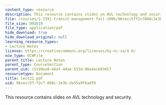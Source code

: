 ```yaml
---
content_type: resource
description: This resource contains slides on AVL technology and security.
file: /courses/1-259j-transit-management-fall-2006/96cecc57f2c7880c2e3bda55a9f6adf0_lect21.pdf
file_size: 892619
file_type: application/pdf
hide_download: true
hide_download_original: null
learning_resource_types:
- Lecture Notes
license: https://creativecommons.org/licenses/by-nc-sa/4.0/
ocw_type: OCWFile
parent_title: Lecture Notes
parent_type: CourseSection
parent_uid: c5199ea9-e6af-4dae-515d-86e4acb93657
resourcetype: Document
title: lect21.pdf
uid: 96cecc57-f2c7-880c-2e3b-da55a9f6adf0
---
```

This resource contains slides on AVL technology and security.